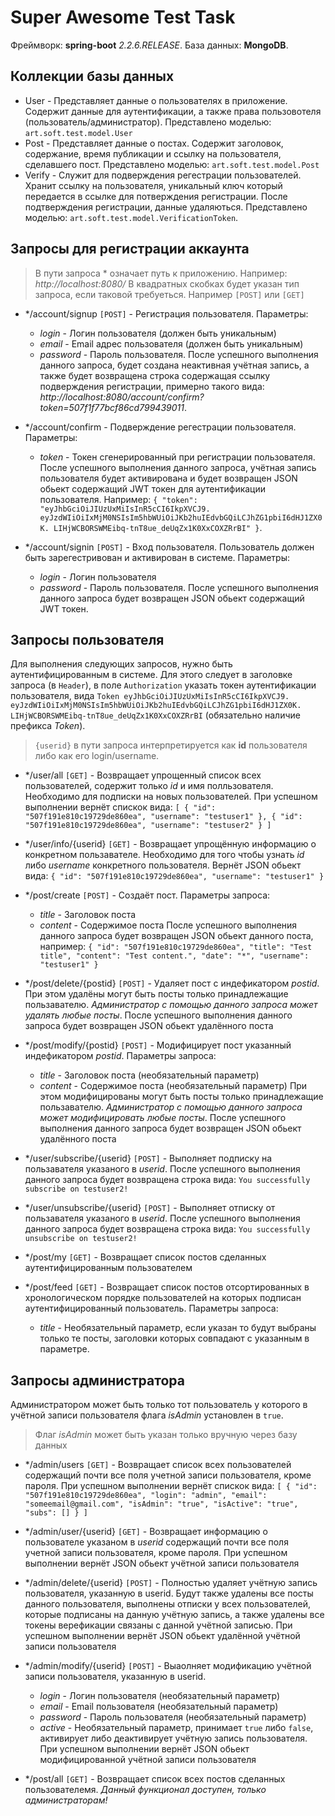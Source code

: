 # **Super Awesome Test Task**

Фреймворк: **spring-boot** *2.2.6.RELEASE*.
База данных: **MongoDB**.

## Коллекции базы данных
 - User - Представляет данные о пользователях в приложение. Содержит данные для аутентификации, а также права пользовотеля (пользователь/администратор). Представлено моделью: `art.soft.test.model.User`
 - Post - Представляет данные о постах. Содержит заголовок, содержание, время публикации и ссылку на пользователя, сделавшего пост. Представлено моделью: `art.soft.test.model.Post`
 - Verify - Служит для подверждения регестрации пользователей. Хранит ссылку на пользователя, уникальный ключ который передается в ссылке для потверждения регистрации. После подтверждения регистрации, данные удаляються. Представлено моделью: `art.soft.test.model.VerificationToken`.

## Запросы для регистрации аккаунта
> В пути запроса * означает путь к приложению. Например: *http://localhost:8080/*
> В квадратных скобках будет указан тип запроса, если таковой требуеться. Например `[POST]` или `[GET]`

 - */account/signup `[POST]` - Регистрация пользователя. Параметры:
   + *login* - Логин пользователя (должен быть уникальным)
   + *email* - Email адрес пользователя (должен быть уникальным)
   + *password* - Пароль пользователя.
   После успешного выполнения данного запроса, будет создана неактивная учётная запись, а также будет возвращена строка содержащая ссылку подверждения регистрации, примерно такого вида: *http://localhost:8080/account/confirm?token=507f1f77bcf86cd799439011*.

 - */account/confirm - Подверждение регестрации пользователя. Параметры:
   + *token* - Токен сгенерированный при регистрации пользователя.
   После успешного выполнения данного запроса, учётная запись пользователя будет активирована и будет возвращен JSON обьект содержащий JWT токен для аутентификации пользователя. Например: `{ "token": "eyJhbGciOiJIUzUxMiIsInR5cCI6IkpXVCJ9.
eyJzdWIiOiIxMjM0NSIsIm5hbWUiOiJKb2huIEdvbGQiLCJhZG1pbiI6dHJ1ZX0K.
LIHjWCBORSWMEibq-tnT8ue_deUqZx1K0XxCOXZRrBI" }`.

 - */account/signin `[POST]` - Вход пользователя. Пользователь должен быть зарегестривован и активирован в системе. Параметры:
   + *login* - Логин пользователя
   + *password* - Пароль пользователя.
   После успешного выполнения данного запроса будет возвращен JSON обьект содержащий JWT токен.

## Запросы пользователя
Для выполнения следующих запросов, нужно быть аутентифицированным в системе. Для этого следует в заголовке запроса (в `Header`), в поле `Authorization` указать токен аутентификации пользователя, вида `Token eyJhbGciOiJIUzUxMiIsInR5cCI6IkpXVCJ9.
eyJzdWIiOiIxMjM0NSIsIm5hbWUiOiJKb2huIEdvbGQiLCJhZG1pbiI6dHJ1ZX0K.
LIHjWCBORSWMEibq-tnT8ue_deUqZx1K0XxCOXZRrBI` (обязательно наличие префикса *Token*).
> `{userid}` в пути запроса интерпретируется как **id** пользователя либо как его login/username.

 - */user/all `[GET]` - Возвращает упрощенный список всех пользователей, содержит только *id* и имя полльзователя. Необходимо для подписки на новых пользователей. При успешном выполнении вернёт спискок вида:
 `[ { "id": "507f191e810c19729de860ea", "username": "testuser1" }, { "id": "507f191e810c19729de860ea", "username": "testuser2" } ]`

 - */user/info/{userid} `[GET]` - Возвращает упрощённую информацию о конкретном пользавателе. Необходимо для того чтобы узнать *id* либо *username* конкретного пользователя. Вернёт JSON обьект вида:
 `{ "id": "507f191e810c19729de860ea", "username": "testuser1" }`

 - */post/create `[POST]` - Создаёт пост. Параметры запроса:
   + *title* - Заголовок поста
   + *content* - Содержимое поста
   После успешного выполнения данного запроса будет возвращен JSON обьект данного поста, например:
   `{ "id": "507f191e810c19729de860ea", "title": "Test title", "content": "Test content.", "date": "*", "username": "testuser1" }`

 - */post/delete/{postid} `[POST]` - Удаляет пост с индефикатором *postid*. При этом удалёны могут быть посты только принадлежащие пользавателю. *Администратор с помощью данного запроса может удалять любые посты*. После успешного выполнения данного запроса будет возвращен JSON обьект удалённого поста
  
 - */post/modify/{postid} `[POST]` - Модифицирует пост указанный индефикатором *postid*. Параметры запроса:
   + *title* - Заголовок поста (необязательный параметр)
   + *content* - Содержимое поста (необязательный параметр)
   При этом модифицированы могут быть посты только принадлежащие пользавателю. *Администратор с помощью данного запроса может модифицировать любые посты*. После успешного выполнения данного запроса будет возвращен JSON обьект удалённого поста

 - */user/subscribe/{userid} `[POST]` - Выполняет подписку на пользавателя указаного в *userid*. После успешного выполнения данного запроса будет возвращена строка вида: `You successfully subscribe on testuser2!`
  
 - */user/unsubscribe/{userid} `[POST]` - Выполняет отписку от пользавателя указаного в *userid*. После успешного выполнения данного запроса будет возвращена строка вида: `You successfully unsubscribe on testuser2!`
 
 - */post/my `[GET]` - Возвращает список постов сделанных аутентифицированным пользователем

 - */post/feed `[GET]` - Возвращает список постов отсортированных в хронологическом порядке пользователей на которых подписан аутентифицированный пользователь. Параметры запроса:
   + *title* - Необязательный параметр, если указан то будут выбраны только те посты, заголовки которых совпадают с указанным в параметре.

## Запросы администратора
Администратором может быть только тот пользователь у которого в учётной записи пользователя флага *isAdmin* установлен в `true`.
> Флаг *isAdmin* может быть указан только вручную через базу данных

 - */admin/users `[GET]` - Возвращает список всех пользователей содержащий почти все поля учетной записи пользователя, кроме пароля. При успешном выполнении вернёт спискок вида:
 `[ { "id": "507f191e810c19729de860ea", "login": "admin", "email": "someemail@gmail.com", "isAdmin": "true", "isActive": "true", "subs": [] } ]`

 - */admin/user/{userid} `[GET]` - Возвращает информацию о пользователе указаном в *userid* содержащий почти все поля учетной записи пользователя, кроме пароля. При успешном выполнении вернёт JSON обьект учётной записи пользователя

 - */admin/delete/{userid} `[POST]` - Полностью удаляет учётную запись пользователя, указанную в userid. Будут также удалены все посты данного пользователя, выполнены отписки у всех пользователей, которые подписаны на данную учётную запись, а также удалены все токены верефикации связаны с данной учётной записью. При успешном выполнении вернёт JSON обьект удалённой учётной записи пользователя

 - */admin/modify/{userid} `[POST]` - Выаолняет модификацию учётной записи пользователя, указанную в userid.
   + *login* - Логин пользователя (необязательный параметр)
   + *email* - Email пользователя (необязательный параметр)
   + *password* - Пароль пользователя (необязательный параметр)
   + *active* - Необязательный параметр, принимает `true` либо `false`, активирует либо деактивирует учётную запись пользователя.
   При успешном выполнении вернёт JSON обьект модифицированной учётной записи пользователя

 - */post/all `[GET]` - Возвращает список всех постов сделанных пользователемя. *Данный функционал доступен, только администраторам!*